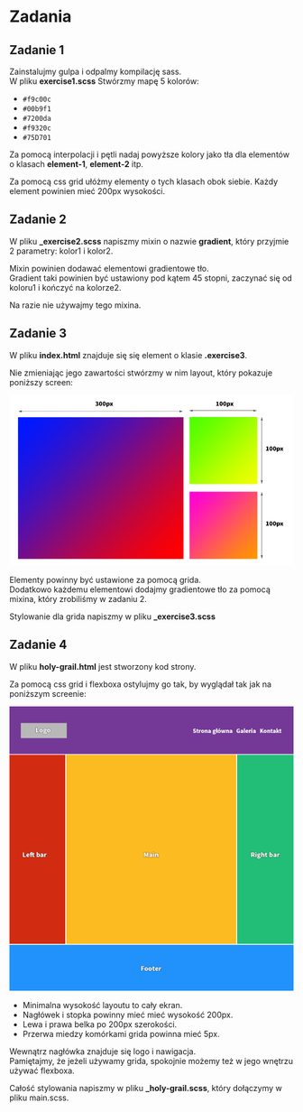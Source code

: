 Zadania
===============================

Zadanie 1
---------
Zainstalujmy gulpa i odpalmy kompilację sass.  
W pliku **exercise1.scss** Stwórzmy mapę 5 kolorów:
* ```#f9c00c```
* ``#00b9f1``
* ``#7200da``
* ``#f9320c``
* ``#75D701``

Za pomocą interpolacji i pętli nadaj powyższe kolory jako tła dla elementów o klasach **element-1**, **element-2** itp.

Za pomocą css grid ułóżmy elementy o tych klasach obok siebie. Każdy element powinien mieć 200px wysokości.

Zadanie 2
---------
W pliku **_exercise2.scss** napiszmy mixin o nazwie **gradient**, który przyjmie 2 parametry: kolor1 i kolor2. 

Mixin powinien dodawać elementowi gradientowe tło.   
Gradient taki powinien być ustawiony pod kątem 45 stopni, zaczynać się od koloru1 i kończyć na kolorze2. 

Na razie nie używajmy tego mixina.

Zadanie 3
---------
W pliku **index.html** znajduje się się element o klasie **.exercise3**. 

Nie zmieniając jego zawartości stwórzmy w nim layout, który pokazuje poniższy screen:

![](images/zadanie-grid.png)

Elementy powinny być ustawione za pomocą grida.   
Dodatkowo każdemu elementowi dodajmy gradientowe tło za pomocą mixina, który zrobiliśmy w zadaniu 2.  

Stylowanie dla grida napiszmy w pliku **_exercise3.scss**

Zadanie 4
---------
W pliku **holy-grail.html** jest stworzony kod strony. 

Za pomocą css grid i flexboxa ostylujmy go tak, by wyglądał tak jak na poniższym screenie:

![](images/holy-grail.png)

- Minimalna wysokość layoutu to cały ekran.  
- Nagłówek i stopka powinny mieć mieć wysokość 200px.  
- Lewa i prawa belka po 200px szerokości.  
- Przerwa miedzy komórkami grida powinna mieć 5px.

Wewnątrz nagłówka znajduje się logo i nawigacja.  
Pamiętajmy, że jeżeli używamy grida, spokojnie możemy też w jego wnętrzu używać flexboxa.

Całość stylowania napiszmy w pliku **_holy-grail.scss**, który dołączymy w pliku main.scss.